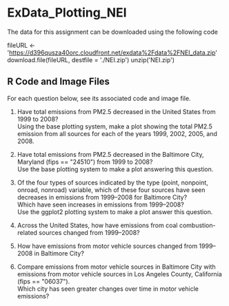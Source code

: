 # ExData_Plotting_NEI
The data for this assignment can be downloaded using the following code

fileURL <- 'https://d396qusza40orc.cloudfront.net/exdata%2Fdata%2FNEI_data.zip' 
download.file(fileURL, destfile = './NEI.zip') 
unzip('NEI.zip')

## R Code and Image Files
For each question below, see its associated code and image file.

1. Have total emissions from PM2.5 decreased in the United States from 1999 to 2008?  
Using the base plotting system, make a plot showing the total PM2.5 emission from all sources for each of the years 1999, 2002, 2005, and 2008.

2. Have total emissions from PM2.5 decreased in the Baltimore City, Maryland (fips == "24510") from 1999 to 2008?  
Use the base plotting system to make a plot answering this question.

3. Of the four types of sources indicated by the type (point, nonpoint, onroad, nonroad) variable, which of these four sources have seen 
decreases in emissions from 1999–2008 for Baltimore City?  
Which have seen increases in emissions from 1999–2008?  
Use the ggplot2 plotting system to make a plot answer this question.

4. Across the United States, how have emissions from coal combustion-related sources changed from 1999–2008?  

5. How have emissions from motor vehicle sources changed from 1999–2008 in Baltimore City?  

6. Compare emissions from motor vehicle sources in Baltimore City with emissions from motor vehicle sources in Los Angeles County, California (fips == "06037").  
Which city has seen greater changes over time in motor vehicle emissions? 